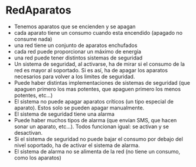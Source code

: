# RedAparatos

- Tenemos aparatos que se encienden y se apagan
- cada aparato tiene un consumo cuando esta encendido (apagado no consume nada)
- una red tiene un conjunto de aparatos enchufados
- cada red puede proporcionar un máximo de energía
- una red puede tener distintos sistemas de seguridad
- Un sistema de seguridad, al activarse, ha de mirar si el consumo de la red es mayor al soportado. Si es así, ha de apagar los aparatos necesarios para volver a los limites de seguridad.
- Puede haber distintas implementaciones de sistemas de seguridad (que apaguen primero los mas potentes, que apaguen primero los menos potentes, etc...)
- El sistema no puede apagar aparatos críticos (un tipo especial de aparato). Estos solo se pueden apagar manualmente.
- El sistema de seguridad tiene una alarma
- Puede haber muchos tipos de alarma (que envían SMS, que hacen sonar un aparato, etc...). Todos funcionan igual: se activan y se desactivan.
- Si el sistema de seguridad no puede bajar el consumo por debajo del nivel soportado, ha de activar el sistema de alarma.
- El sistema de alarma no se alimenta de la red (no tiene un consumo, como los aparatos)
